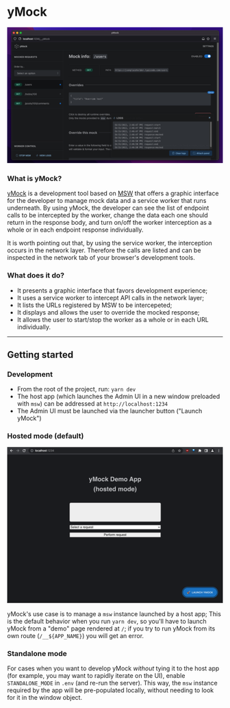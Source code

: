 # yMock

![yMock home](.preview/scrn-04.png)

### What is yMock?

[yMock](https://github.com/intesys/ymock/) is a development tool based on [MSW](https://mswjs.io) that offers a graphic interface for the developer to manage mock data and a service worker that runs underneath. By using yMock, the developer can see the list of endpoint calls to be intercepted by the worker, change the data each one should return in the response body, and turn on/off the worker interception as a whole or in each endpoint response individually.

It is worth pointing out that, by using the service worker, the interception occurs in the network layer. Therefore the calls are listed and can be inspected in the network tab of your browser's development tools.

### What does it do?

- It presents a graphic interface that favors development experience;
- It uses a service worker to intercept API calls in the network layer;
- It lists the URLs registered by MSW to be intercepeted;
- It displays and allows the user to override the mocked response;
- It allows the user to start/stop the worker as a whole or in each URL individually.

---

## Getting started

### Development

- From the root of the project, run: `yarn dev`
- The host app (which launches the Admin UI in a new window preloaded with `msw`) can be addressed at `http://localhost:1234`
- The Admin UI must be launched via the launcher button ("Launch yMock")

### Hosted mode (default)

![Demo app with launcher](.preview/scrn-03.png)

yMock's use case is to manage a `msw` instance launched by a host app;
This is the default behavior when you run `yarn dev`, so you'll have to launch
yMock from a "demo" page rendered at `/`; if you try to run yMock from
its own route (`/__${APP_NAME}`) you will get an error.

### Standalone mode

For cases when you want to develop yMock
_without_ tying it to the host app (for example,
you may want to rapidly iterate on the UI), enable
`STANDALONE_MODE` in `.env` (and re-run the server).
This way, the `msw` instance required by the app will
be pre-populated locally, without needing to look
for it in the window object.

